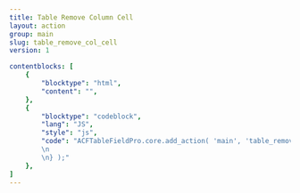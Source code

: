 ```yaml
---
title: Table Remove Column Cell
layout: action
group: main
slug: table_remove_col_cell
version: 1

contentblocks: [
	{
		"blocktype": "html",
		"content": "",
	},
	{
		"blocktype": "codeblock",
		"lang": "JS",
		"style": "js",
		"code": "ACFTableFieldPro.core.add_action( 'main', 'table_remove_col_cell', function( table ) {
		\n
		\n} );"
	},
]
---
```

